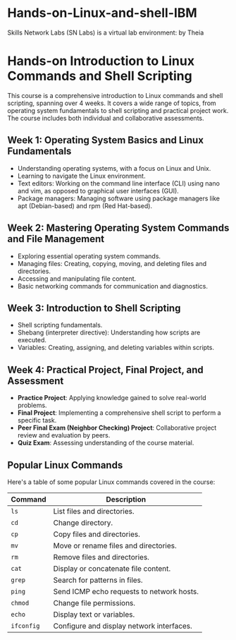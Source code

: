 # Hands-on-Linux-and-shell-IBM

Skills Network Labs (SN Labs) is a virtual lab environment: by Theia

# Hands-on Introduction to Linux Commands and Shell Scripting

This course is a comprehensive introduction to Linux commands and shell scripting, spanning over 4 weeks. It covers a wide range of topics, from operating system fundamentals to shell scripting and practical project work. The course includes both individual and collaborative assessments.

## Week 1: Operating System Basics and Linux Fundamentals
- Understanding operating systems, with a focus on Linux and Unix.
- Learning to navigate the Linux environment.
- Text editors: Working on the command line interface (CLI) using nano and vim, as opposed to graphical user interfaces (GUI).
- Package managers: Managing software using package managers like apt (Debian-based) and rpm (Red Hat-based).

## Week 2: Mastering Operating System Commands and File Management
- Exploring essential operating system commands.
- Managing files: Creating, copying, moving, and deleting files and directories.
- Accessing and manipulating file content.
- Basic networking commands for communication and diagnostics.

## Week 3: Introduction to Shell Scripting
- Shell scripting fundamentals.
- Shebang (interpreter directive): Understanding how scripts are executed.
- Variables: Creating, assigning, and deleting variables within scripts.

## Week 4: Practical Project, Final Project, and Assessment
- **Practice Project**: Applying knowledge gained to solve real-world problems.
- **Final Project**: Implementing a comprehensive shell script to perform a specific task.
- **Peer Final Exam (Neighbor Checking) Project**: Collaborative project review and evaluation by peers.
- **Quiz Exam**: Assessing understanding of the course material.

## Popular Linux Commands

Here's a table of some popular Linux commands covered in the course:

| Command   | Description                                        |
|-----------|----------------------------------------------------|
| `ls`      | List files and directories.                       |
| `cd`      | Change directory.                                 |
| `cp`      | Copy files and directories.                       |
| `mv`      | Move or rename files and directories.             |
| `rm`      | Remove files and directories.                     |
| `cat`     | Display or concatenate file content.              |
| `grep`    | Search for patterns in files.                     |
| `ping`    | Send ICMP echo requests to network hosts.         |
| `chmod`   | Change file permissions.                          |
| `echo`    | Display text or variables.                        |
| `ifconfig`| Configure and display network interfaces.         |

